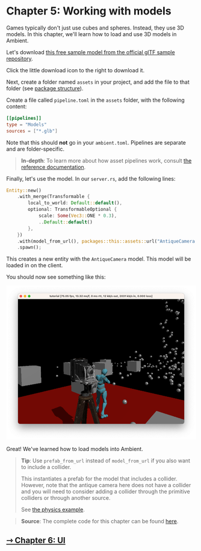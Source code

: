 # Chapter 5: Working with models

Games typically don't just use cubes and spheres. Instead, they use 3D models. In this chapter, we'll learn how to load and use 3D models in Ambient.

Let's download [this free sample model from the official glTF sample repository](https://github.com/KhronosGroup/glTF-Sample-Models/blob/master/2.0/AntiqueCamera/glTF-Binary/AntiqueCamera.glb).

Click the little download icon to the right to download it.

Next, create a folder named `assets` in your project, and add the file to that folder (see [package structure](./1_package.md#package-structure)).

Create a file called `pipeline.toml` in the `assets` folder, with the following content:

```toml
[[pipelines]]
type = "Models"
sources = ["*.glb"]
```

Note that this should **not** go in your `ambient.toml`. Pipelines are separate and are folder-specific.

> **In-depth**: To learn more about how asset pipelines work, consult [the reference documentation](../../reference/asset_pipeline.md).

Finally, let's use the model. In our `server.rs`, add the following lines:

```rust
Entity::new()
    .with_merge(Transformable {
        local_to_world: Default::default(),
        optional: TransformableOptional {
            scale: Some(Vec3::ONE * 0.3),
            ..Default::default()
        },
    })
    .with(model_from_url(), packages::this::assets::url("AntiqueCamera.glb"))
    .spawn();
```

This creates a new entity with the `AntiqueCamera` model. This model will be loaded in on the client.

You should now see something like this:

![Model](model.png)

Great! We've learned how to load models into Ambient.

> **Tip**: Use `prefab_from_url` instead of `model_from_url` if you also want to include a collider.
>
> This instantiates a prefab for the model that includes a collider. However, note that the antique camera here does not have a collider and you will need to consider adding a collider through the primitive colliders or through another source.
>
> See [the physics example](https://github.com/AmbientRun/Ambient/tree/main/guest/rust/examples/basics/physics).

> **Source**: The complete code for this chapter can be found [here](https://github.com/AmbientRun/TutorialProject/tree/chapter-5).

## [ ⇾ Chapter 6: UI](./6_ui.md)
